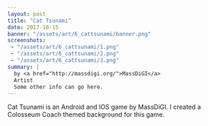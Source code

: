 ```yaml
---
layout: post
title: "Cat Tsunami"
date: 2017-10-15
banner: "/assets/art/6_cattsunami/banner.png"
screenshots:
 - "/assets/art/6_cattsunami/1.png"
 - "/assets/art/6_cattsunami/2.png"
 - "/assets/art/6_cattsunami/3.png"
summary: |
  by <a href="http://massdigi.org/">MassDiGI</a>
  Artist
  Some other info can go here.
---
```


Cat Tsunami is an Android and IOS game by MassDiGI. I created a Colosseum Coach themed background for this game.
